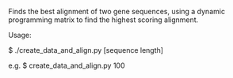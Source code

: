 Finds the best alignment of two gene sequences, using a dynamic programming matrix to find the highest scoring alignment.

Usage: 

$ ./create_data_and_align.py [sequence length]

e.g. 
$ create_data_and_align.py 100